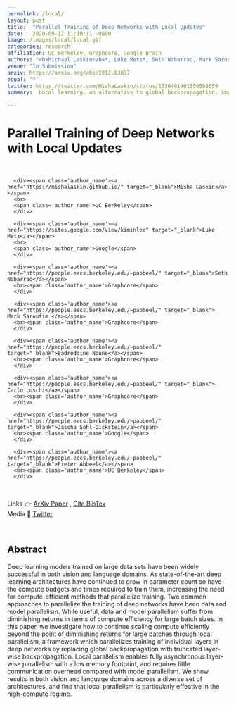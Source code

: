 ```yaml
---
permalink: /local/
layout: post
title:  "Parallel Training of Deep Networks with Local Updates"
date:   2020-09-12 11:10:11 -0800
image: /images/local/local.gif
categories: research
affiliation: UC Berkeley, Graphcore, Google Brain
authors: "<b>Michael Laskin</b>*, Luke Metz*, Seth Nabarrao, Mark Saroufim, Badreddine Noune, Carlo Luschi, Jascha Sohl-Dickstein, Pieter Abbeel"
venue: "In Submission"
arxiv: https://arxiv.org/abs/2012.03837
equal: '*'
twitter: https://twitter.com/MishaLaskin/status/1336401401350598659
summary:  Local learning, an alternative to global backpropagation, improves the efficiency of training deep nets in the high-compute regime. 

---
```

<script>
function myFunction() {
  var x = document.getElementById("bibtex");
  if (x.style.display === "none") {
    x.style.display = "block";
  } else {
    x.style.display = "none";
  }
}

</script>
# Parallel Training of Deep Networks with Local Updates
<br> 

<div class="table-like" style="justify-content:space-evenly;max-width:800px;margin:;">

      <div><span class='author_name'><a href="https://mishalaskin.github.io/" target="_blank">Misha Laskin</a></span>
      <br>
      <span class='author_name'>UC Berkeley</span>
      </div>
    
      <div><span class='author_name'><a href="https://sites.google.com/view/kiminlee" target="_blank">Luke Metz</a></span>
      <br>
      <span class='author_name'>Google</span>
      </div>

      <div><span class='author_name'><a href="https://people.eecs.berkeley.edu/~pabbeel/" target="_blank">Seth Nabarrao</a></span>
      <br><span class='author_name'>Graphcore</span>
      </div>

      <div><span class='author_name'><a href="https://people.eecs.berkeley.edu/~pabbeel/" target="_blank"> Mark Saroufim </a></span>
      <br><span class='author_name'>Graphcore</span>
      </div>

      <div><span class='author_name'><a href="https://people.eecs.berkeley.edu/~pabbeel/" target="_blank">Badreddine Noune</a></span>
      <br><span class='author_name'>Graphcore</span>
      </div>

      <div><span class='author_name'><a href="https://people.eecs.berkeley.edu/~pabbeel/" target="_blank"> Carlo Luschi</a></span>
      <br><span class='author_name'>Graphcore</span>
      </div>

      <div><span class='author_name'><a href="https://people.eecs.berkeley.edu/~pabbeel/" target="_blank">Jascha Sohl-Dickstein</a></span>
      <br><span class='author_name'>Google</span>
      </div>

      <div><span class='author_name'><a href="https://people.eecs.berkeley.edu/~pabbeel/" target="_blank">Pieter Abbeel</a></span>
      <br><span class='author_name'>UC Berkeley</span>
      </div>
</div>

<br>

<p>
  Links 👉 
         <a  target='_blank' href="{{page.arxiv}}"><u> ArXiv Paper</u></a>
         , <a  onclick="myFunction()" href="#"><u> Cite BibTex</u></a>
<br>
Media	📰
 <a  target="_blank" href="https://twitter.com/MishaLaskin/status/1306779645287763970"><u> Twitter</u></a>
</p>

<div style='display:none;font-size:12px' id="bibtex">
  <pre>
@misc{laskin_metz2020local,
Author = {Michael Laskin and Luke Metz and Seth Nabarrao and Mark Saroufim and Badreddine Noune and Carlo Luschi and Jascha Sohl-Dickstein and Pieter Abbeel},
Title = {Parallel Training of Deep Networks with Local Updates},
Year = {2020},
Eprint = {arXiv:2012.03837},
}
</pre>
</div>


<br>


## Abstract 

Deep learning models trained on large data sets have been widely successful in both vision and language domains. As state-of-the-art deep learning architectures have continued to grow in parameter count so have the compute budgets and times required to train them, increasing the need for compute-efficient methods that parallelize training. Two common approaches to parallelize the training of deep networks have been data and model parallelism. While useful, data and model parallelism suffer from diminishing returns in terms of compute efficiency for large batch sizes. In this paper, we investigate how to continue scaling compute efficiently beyond the point of diminishing returns for large batches through local parallelism, a framework which parallelizes training of individual layers in deep networks by replacing global backpropagation with truncated layer-wise backpropagation. Local parallelism enables fully asynchronous layer-wise parallelism with a low memory footprint, and requires little communication overhead compared with model parallelism. We show results in both vision and language domains across a diverse set of architectures, and find that local parallelism is particularly effective in the high-compute regime.
<br>
